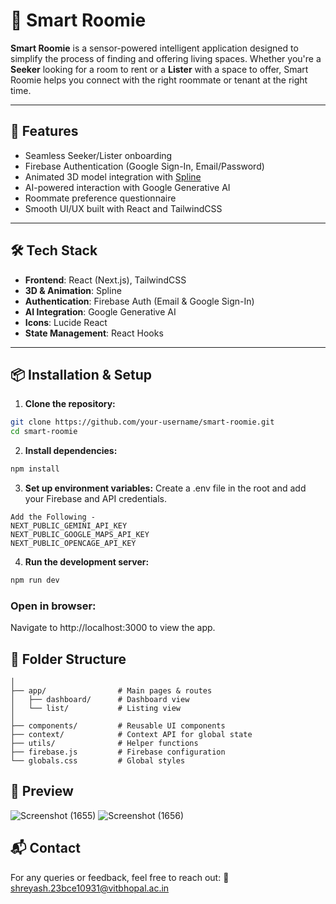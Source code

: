 # 🏡 Smart Roomie

**Smart Roomie** is a sensor-powered intelligent application designed to simplify the process of finding and offering living spaces. Whether you're a **Seeker** looking for a room to rent or a **Lister** with a space to offer, Smart Roomie helps you connect with the right roommate or tenant at the right time.

---

## 🚀 Features

- Seamless Seeker/Lister onboarding
- Firebase Authentication (Google Sign-In, Email/Password)
- Animated 3D model integration with [Spline](https://spline.design/)
- AI-powered interaction with Google Generative AI
- Roommate preference questionnaire
- Smooth UI/UX built with React and TailwindCSS

---

## 🛠️ Tech Stack

- **Frontend**: React (Next.js), TailwindCSS
- **3D & Animation**: Spline
- **Authentication**: Firebase Auth (Email & Google Sign-In)
- **AI Integration**: Google Generative AI
- **Icons**: Lucide React
- **State Management**: React Hooks

---

## 📦 Installation & Setup

1. **Clone the repository:**
```bash
git clone https://github.com/your-username/smart-roomie.git
cd smart-roomie
```
2. **Install dependencies:**
```bash
npm install
```
3. **Set up environment variables:**
Create a .env file in the root and add your Firebase and API credentials.
```
Add the Following - 
NEXT_PUBLIC_GEMINI_API_KEY
NEXT_PUBLIC_GOOGLE_MAPS_API_KEY
NEXT_PUBLIC_OPENCAGE_API_KEY
```
4. **Run the development server:**

```bash
npm run dev
```
### Open in browser:
Navigate to http://localhost:3000 to view the app.

## 📁 Folder Structure
```
│
├── app/                # Main pages & routes
│   ├── dashboard/      # Dashboard view
│   └── list/           # Listing view
│
├── components/         # Reusable UI components
├── context/            # Context API for global state
├── utils/              # Helper functions
├── firebase.js         # Firebase configuration
└── globals.css         # Global styles
```
## 📸 Preview
![Screenshot (1655)](https://github.com/user-attachments/assets/fb904ec3-05a6-413f-84c8-0950d3b58991)
![Screenshot (1656)](https://github.com/user-attachments/assets/fe7421ba-6a2b-4fba-9906-d8bd1ffc80af)

## 📬 Contact
For any queries or feedback, feel free to reach out:
📧 shreyash.23bce10931@vitbhopal.ac.in
